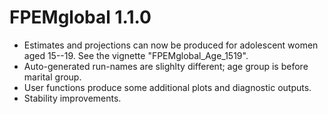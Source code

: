 # FPEMglobal 1.1.0

* Estimates and projections can now be produced for adolescent women aged 15--19. See the vignette "FPEMglobal_Age_1519".
* Auto-generated run-names are slighlty different; age group is before marital group.
* User functions produce some additional plots and diagnostic outputs.
* Stability improvements.
